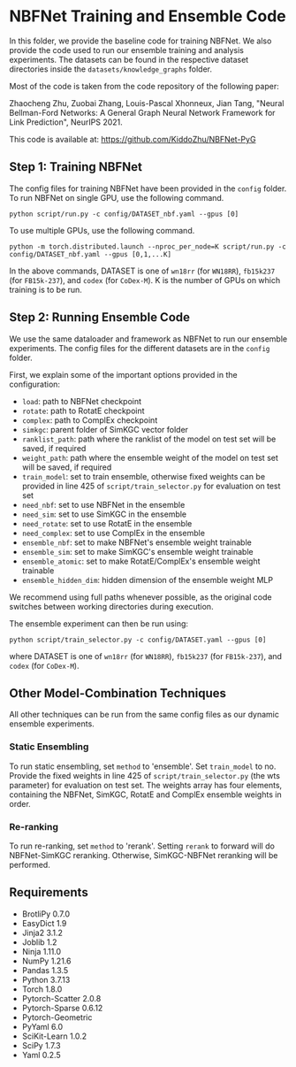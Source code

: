 # NBFNet Training and Ensemble Code

In this folder, we provide the baseline code for training NBFNet. We also provide the code used to run our ensemble training and analysis experiments. The datasets can be found in the respective dataset directories inside the `datasets/knowledge_graphs` folder.

Most of the code is taken from the code repository of the following paper:

Zhaocheng Zhu, Zuobai Zhang, Louis-Pascal Xhonneux, Jian Tang,  "Neural Bellman-Ford Networks: A General Graph Neural Network Framework for Link Prediction", NeurIPS 2021.

This code is available at:
https://github.com/KiddoZhu/NBFNet-PyG

## Step 1: Training NBFNet
The config files for training NBFNet have been provided in the `config` folder. To run NBFNet on single GPU, use the following command. 

```
python script/run.py -c config/DATASET_nbf.yaml --gpus [0]
```

To use multiple GPUs, use the following command. 

```
python -m torch.distributed.launch --nproc_per_node=K script/run.py -c config/DATASET_nbf.yaml --gpus [0,1,...K]
```

In the above commands, DATASET is one of `wn18rr` (for `WN18RR`), `fb15k237` (for `FB15k-237`), and `codex` (for `CoDex-M`). K is the number of GPUs on which training is to be run.

## Step 2: Running Ensemble Code
We use the same dataloader and framework as NBFNet to run our ensemble experiments. The config files for the different datasets are in the `config` folder. 

First, we explain some of the important options provided in the configuration:
- `load`: path to NBFNet checkpoint
- `rotate`: path to RotatE checkpoint
- `complex`: path to ComplEx checkpoint
- `simkgc`: parent folder of SimKGC vector folder
- `ranklist_path`: path where the ranklist of the model on test set will be saved, if required
- `weight_path`: path where the ensemble weight of the model on test set will be saved, if required
- `train_model`: set to train ensemble, otherwise fixed weights can be provided in line 425 of `script/train_selector.py` for evaluation on test set
- `need_nbf`: set to use NBFNet in the ensemble
- `need_sim`: set to use SimKGC in the ensemble
- `need_rotate`: set to use RotatE in the ensemble
- `need_complex`: set to use ComplEx in the ensemble
- `ensemble_nbf`: set to make NBFNet's ensemble weight trainable
- `ensemble_sim`: set to make SimKGC's ensemble weight trainable
- `ensemble_atomic`: set to make RotatE/ComplEx's ensemble weight trainable
- `ensemble_hidden_dim`: hidden dimension of the ensemble weight MLP

We recommend using full paths whenever possible, as the original code switches between working directories during execution. 

The ensemble experiment can then be run using:

```
python script/train_selector.py -c config/DATASET.yaml --gpus [0]
```

where DATASET is one of `wn18rr` (for `WN18RR`), `fb15k237` (for `FB15k-237`), and `codex` (for `CoDex-M`).

## Other Model-Combination Techniques
All other techniques can be run from the same config files as our dynamic ensemble experiments.

### Static Ensembling
To run static ensembling, set `method` to 'ensemble'. Set `train_model` to no. Provide the fixed weights in line 425 of `script/train_selector.py` (the wts parameter) for evaluation on test set. The weights array has four elements, containing the NBFNet, SimKGC, RotatE and ComplEx ensemble weights in order. 

### Re-ranking
To run re-ranking, set `method` to 'rerank'. Setting `rerank` to forward will do NBFNet-SimKGC reranking. Otherwise, SimKGC-NBFNet reranking will be performed. 

## Requirements
- BrotliPy 0.7.0
- EasyDict 1.9
- Jinja2 3.1.2
- Joblib 1.2
- Ninja 1.11.0
- NumPy 1.21.6
- Pandas 1.3.5
- Python 3.7.13
- Torch 1.8.0
- Pytorch-Scatter 2.0.8
- Pytorch-Sparse 0.6.12
- Pytorch-Geometric 
- PyYaml 6.0
- SciKit-Learn 1.0.2
- SciPy 1.7.3
- Yaml 0.2.5
